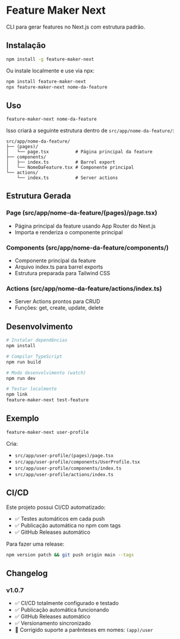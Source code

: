 # Feature Maker Next

CLI para gerar features no Next.js com estrutura padrão.

## Instalação

```bash
npm install -g feature-maker-next
```

Ou instale localmente e use via npx:

```bash
npm install feature-maker-next
npx feature-maker-next nome-da-feature
```

## Uso

```bash
feature-maker-next nome-da-feature
```

Isso criará a seguinte estrutura dentro de `src/app/nome-da-feature/`:

```
src/app/nome-da-feature/
├── (pages)/
│   └── page.tsx          # Página principal da feature
├── components/
│   ├── index.ts          # Barrel export
│   └── NomeDaFeature.tsx # Componente principal
└── actions/
    └── index.ts          # Server actions
```

## Estrutura Gerada

### Page (src/app/nome-da-feature/(pages)/page.tsx)
- Página principal da feature usando App Router do Next.js
- Importa e renderiza o componente principal

### Components (src/app/nome-da-feature/components/)
- Componente principal da feature
- Arquivo index.ts para barrel exports
- Estrutura preparada para Tailwind CSS

### Actions (src/app/nome-da-feature/actions/index.ts)
- Server Actions prontos para CRUD
- Funções: get, create, update, delete

## Desenvolvimento

```bash
# Instalar dependências
npm install

# Compilar TypeScript
npm run build

# Modo desenvolvimento (watch)
npm run dev

# Testar localmente
npm link
feature-maker-next test-feature
```

## Exemplo

```bash
feature-maker-next user-profile
```

Cria:
- `src/app/user-profile/(pages)/page.tsx`
- `src/app/user-profile/components/UserProfile.tsx`
- `src/app/user-profile/components/index.ts`
- `src/app/user-profile/actions/index.ts`

## CI/CD

Este projeto possui CI/CD automatizado:
- ✅ Testes automáticos em cada push
- ✅ Publicação automática no npm com tags
- ✅ GitHub Releases automático

Para fazer uma release:
```bash
npm version patch && git push origin main --tags
```

## Changelog

### v1.0.7
- ✅ CI/CD totalmente configurado e testado
- ✅ Publicação automática funcionando
- ✅ GitHub Releases automático
- ✅ Versionamento sincronizado
- 🐛 Corrigido suporte a parênteses em nomes: `(app)/user`